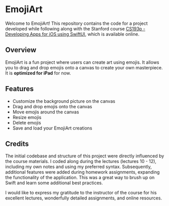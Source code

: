 # EmojiArt

Welcome to EmojiArt!
This repository contains the code for a project developed while following along with the Stanford course
[CS193p - Developing Apps for iOS using SwiftUI](https://cs193p.sites.stanford.edu/2023), which is available online.

## Overview
EmojiArt is a fun project where users can create art using emojis. It allows you to drag and drop emojis onto a canvas
to create your own masterpiece.
It is **optimized for iPad** for now.

## Features
* Customize the background picture on the canvas
* Drag and drop emojis onto the canvas
* Move emojis around the canvas
* Resize emojis
* Delete emojis
* Save and load your EmojiArt creations

## Credits
The initial codebase and structure of this project were directly influenced by the course materials.
I coded along during the lectures (lectures 10 - 12), including my own notes and using my preferred syntax.
Subsequently, additional features were added during homework assignments, expanding the functionality of the
application.
This was a great way to brush up on Swift and learn some additional best practices.

I would like to express my gratitude to the instructor of the course for his excellent lectures, wonderfully
detailed assignments, and online resources.
